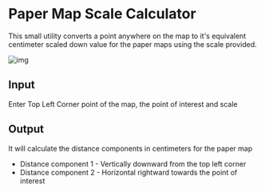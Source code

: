 
# Paper Map Scale Calculator

This small utility converts a point anywhere on the map to it's equivalent centimeter scaled down value for the paper maps using the scale provided.

![img](https://media.giphy.com/media/RJE74gwOoKkyLXsISz/giphy.gif)

## Input

Enter Top Left Corner point of the map, the point of interest and scale

## Output

It will calculate the distance components in centimeters for the paper map

* Distance component 1 - Vertically downward from the top left corner
* Distance component 2 - Horizontal rightward towards the point of interest
